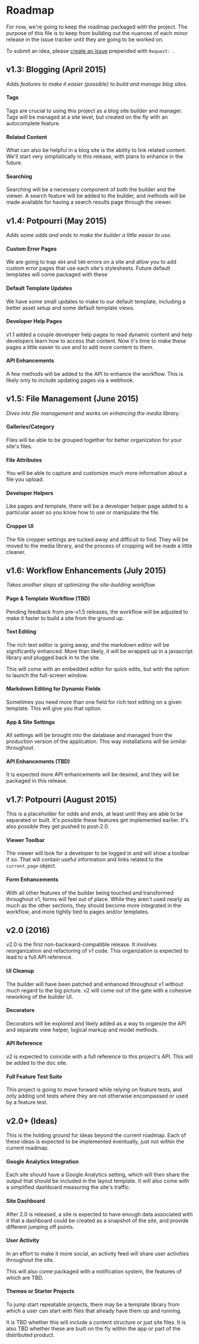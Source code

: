 Roadmap
=============

For now, we're going to keep the roadmap packaged with the project. The purpose
of this file is to keep from building out the nuances of each minor release in
the issue tracker until they are going to be worked on.

To submit an idea, please [create an
issue](https://github.com/seancdavis/taproot/issues/new) prepended with
`Request: `.

v1.3: Blogging (April 2015)
-------------

*Adds features to make it easier (possible) to build and manage blog sites.*

#### Tags

Tags are crucial to using this project as a blog site builder and manager. Tags
will be managed at a site level, but created on the fly with an autocomplete
feature.

#### Related Content

What can also be helpful in a blog site is the ability to link related content.
We'll start very simplistically in this release, with plans to enhance in the
future.

#### Searching

Searching will be a necessary component of both the builder and the viewer. A
search feature will be added to the builder, and methods will be made available
for having a search results page through the viewer.

v1.4: Potpourri (May 2015)
-------------

*Adds some odds and ends to make the builder a little easier to use.*

#### Custom Error Pages

We are going to trap `404` and `500` errors on a site and allow you to add
custom error pages that use each site's stylesheets. Future default templates
will come packaged with these

#### Default Template Updates

We have some small updates to make to our default template, including a better
asset setup and some default template views.

#### Developer Help Pages

v1.1 added a couple developer help pages to read dynamic content and help
developers learn how to access that content. Now it's time to make these pages
a little easier to use and to add more content to them.

#### API Enhancements

A few methods will be added to the API to enhance the workflow. This is likely
only to include updating pages via a webhook.

v1.5: File Management (June 2015)
-------------

*Dives into file management and works on enhancing the media library.*

#### Galleries/Category

Files will be able to be grouped together for better organization for your
site's files.

#### File Attributes

You will be able to capture and customize much more information about a file
you upload.

#### Developer Helpers

Like pages and template, there will be a developer helper page added to a
particular asset so you know how to use or manipulate the file.

#### Cropper UI

The file cropper settings are tucked away and difficult to find. They will be
moved to the media library, and the process of cropping will be made a little
cleaner.

v1.6: Workflow Enhancements (July 2015)
-------------

*Takes another steps at optimizing the site-building workflow.*

#### Page & Template Workflow (TBD)

Pending feedback from pre-v1.5 releases, the workflow will be adjusted to make
it faster to build a site from the ground up.

#### Text Editing

The rich text editor is going away, and the markdown editor will be
significantly enhanced. More than likely, it will be wrapped up in a javascript
library and plugged back in to the site.

This will come with an embedded editor for quick edits, but with the option to
launch the full-screen window.

#### Markdown Editing for Dynamic Fields

Sometimes you need more than one field for rich text editing on a given
template. This will give you that option.

#### App & Site Settings

All settings will be brought into the database and managed from the production
version of the application. This way installations will be similar throughout.

#### API Enhancements (TBD)

It is expected more API enhancements will be desired, and they will be packaged
in this release.

v1.7: Potpourri (August 2015)
-------------

This is a placeholder for odds and ends, at least until they are able to be
separated or built. It's possible these features get implemented earlier. It's
also possible they get pushed to post-2.0.

#### Viewer Toolbar

The viewer will look for a developer to be logged in and will show a toolbar if
so. That will contain useful information and links related to the
`current_page` object.

#### Form Enhancements

With all other features of the builder being touched and transformed throughout
v1, forms will feel out of place. While they aren't used nearly as much as the
other sections, they should become more integrated in the workflow, and more
tightly tied to pages and/or templates.

v2.0 (2016)
-------------

v2.0 is the first non-backward-compatible release. It involves reorganization
and refactoring of v1 code. This organization is expected to lead to a full API
reference.

#### UI Cleanup

The builder will have been patched and enhanced throughout v1 without much
regard to the big picture. v2 will come out of the gate with a cohesive
reworking of the builder UI.

#### Decorators

Decorators will be explored and likely added as a way to organize the API and
separate view helper, logical markup and model methods.

#### API Reference

v2 is expected to coincide with a full reference to this project's API. This
will be added to the doc site.

#### Full Feature Test Suite

This project is going to move forward while relying on feature tests, and only
adding unit tests where they are not otherwise encompassed or used by a feature
test.

v2.0+ (Ideas)
-------------

This is the holding ground for ideas beyond the current roadmap. Each of these
ideas is expected to be implemented eventually, just not within the current
roadmap.

#### Google Analytics Integration

Each site should have a Google Analytics setting, which will then share the
output that should be included in the layout template. It will also come with a
simplified dashboard measuring the site's traffic.

#### Site Dashboard

After 2.0 is released, a site is expected to have enough data associated with
it that a dashboard could be created as a snapshot of the site, and provide
different jumping off points.

#### User Activity

In an effort to make it more social, an activity feed will share user
activities throughout the site.

This will also come packaged with a notification system, the features of which
are TBD.

#### Themes or Starter Projects

To jump start repeatable projects, there may be a template library from which a
user can start with files that already have them up and running.

It is TBD whether this will include a content structure or just site files. It
is also TBD whether these are built on the fly within the app or part of the
distributed product.
